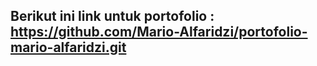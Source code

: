 ## Berikut ini link untuk portofolio : https://github.com/Mario-Alfaridzi/portofolio-mario-alfaridzi.git

